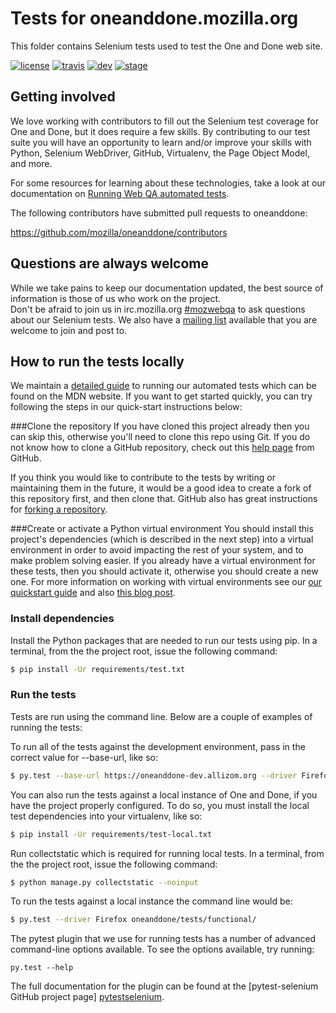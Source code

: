 Tests for oneanddone.mozilla.org
================================

This folder contains Selenium tests used to test the One and Done web site.

[![license](https://img.shields.io/badge/license-MPL%202.0-blue.svg)](https://github.com/mozilla/oneanddone/blob/master/LICENSE)
[![travis](https://img.shields.io/travis/mozilla/oneanddone.svg?label=travis)](http://travis-ci.org/mozilla/oneanddone/)
[![dev](https://img.shields.io/jenkins/s/https/webqa-ci.mozilla.com/oneanddone.dev.svg?label=dev)](https://webqa-ci.mozilla.com/job/oneanddone.dev/)
[![stage](https://img.shields.io/jenkins/s/https/webqa-ci.mozilla.com/oneanddone.stage.svg?label=stage)](https://webqa-ci.mozilla.com/job/oneanddone.stage/)

Getting involved
----------------

We love working with contributors to fill out the Selenium test coverage for One and Done,
but it does require a few skills.
By contributing to our test suite you will have an opportunity to learn and/or improve your
skills with Python, Selenium WebDriver, GitHub, Virtualenv, the Page Object Model, and more.

For some resources for learning about these technologies, take a look at our documentation on 
[Running Web QA automated tests][runningtests].

The following contributors have submitted pull requests to oneanddone:

https://github.com/mozilla/oneanddone/contributors

Questions are always welcome
----------------------------
While we take pains to keep our documentation updated, the best source of information is those 
of us who work on the project.  
Don't be afraid to join us in irc.mozilla.org [#mozwebqa][mozwebqa] to ask questions about our 
Selenium tests.
We also have a [mailing list][mailing_list] available that you are welcome to join and post to.

How to run the tests locally
-----------------------------------------
We maintain a [detailed guide][runningtests] to running our automated tests which can be found on the MDN website.
If you want to get started quickly, you can try following the steps in our quick-start instructions below:

###Clone the repository
If you have cloned this project already then you can skip this, otherwise you'll need to clone this repo using Git.
If you do not know how to clone a GitHub repository, check out this 
[help page][cloninghelp] from GitHub.

If you think you would like to contribute to the tests by writing or maintaining them in the future,
it would be a good idea to create a fork of this repository first, and then clone that.
GitHub also has great instructions for [forking a repository][forkinghelp].

###Create or activate a Python virtual environment
You should install this project's dependencies (which is described in the next step) into a virtual environment
in order to avoid impacting the rest of your system, and to make problem solving easier.
If you already have a virtual environment for these tests, then you should activate it, 
otherwise you should create a new one.
For more information on working with virtual environments see our 
[our quickstart guide][virtualenvqs] and also [this blog post][virtualenvblogpost].

### Install dependencies
Install the Python packages that are needed to run our tests using pip. In a terminal, 
from the the project root, issue the following command:

```bash
$ pip install -Ur requirements/test.txt
```

### Run the tests

Tests are run using the command line. Below are a couple of examples of running the tests:

To run all of the tests against the development environment, 
pass in the correct value for --base-url, like so:

```bash
$ py.test --base-url https://oneanddone-dev.allizom.org --driver Firefox oneanddone/tests/functional/
```

You can also run the tests against a local instance of One and Done, if you have the project
properly configured. To do so, you must install the local test dependencies into
your virtualenv, like so:

```bash
$ pip install -Ur requirements/test-local.txt
```

Run collectstatic which is required for running local tests. In a terminal, 
from the the project root, issue the following command:

```bash
$ python manage.py collectstatic --noinput
```

To run the tests against a local instance the command line would be:

```bash
$ py.test --driver Firefox oneanddone/tests/functional/
```

The pytest plugin that we use for running tests has a number of advanced command-line 
options available. To see the options available, try running:

    py.test --help

The full documentation for the plugin can be found at the [pytest-selenium GitHub project page] [pytestselenium].

[runningtests]: https://developer.mozilla.org/en-US/docs/Mozilla/QA/Running_Web_QA_automated_tests
[mozwebqa]:http://widget01.mibbit.com/?settings=1b10107157e79b08f2bf99a11f521973&server=irc.mozilla.org&channel=%23mozwebqa
[mailing_list]:https://mail.mozilla.org/listinfo/mozwebqa
[cloninghelp]: https://help.github.com/articles/cloning-a-repository
[forkinghelp]: https://help.github.com/articles/fork-a-repo
[virtualenvqs]: https://wiki.mozilla.org/QA/Execution/Web_Testing/Automation/Virtual_Environments
[virtualenvblogpost]: http://www.silverwareconsulting.com/index.cfm/2012/7/24/Getting-Started-with-virtualenv-and-virtualenvwrapper-in-Python
[pytestselenium]: https://github.com/davehunt/pytest-selenium
